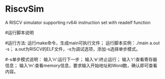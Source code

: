 # RiscvSim
A RISCV simulator supporting rv64i instruction set with readelf function

#运行脚本说明

#运行方法:
运行make命令，生成main可执行文件；
运行脚本实例：./main a.out -s；
a.out为RISCV的ELF文件，-s为调试选项，添加-s选择单步模式。	

#-s单步模式说明：
输入‘n’:运行下一步；
输入‘e’:终止运行；
输入‘r’:查看寄存器信息；
输入‘m’:查看memory信息，要求输入开始地址和Word数，确认即可查看内容。
